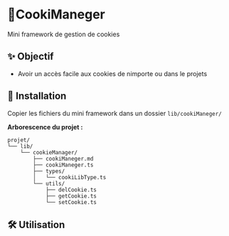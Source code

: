 # 🍪CookiManeger  

Mini framework de gestion de cookies

## ✨ Objectif
- Avoir un accès facile aux cookies de nimporte ou dans le projets

## 🚀 Installation  
Copier les fichiers du mini framework dans un dossier `lib/cookiManeger/`  

**Arborescence du projet :**

```
projet/
└── lib/
    └── cookieManager/
        ├── cookiManeger.md
        ├── cookiManeger.ts
        ├── types/
        │   └── cookiLibType.ts
        └── utils/
            ├── delCookie.ts
            ├── getCookie.ts
            └── setCookie.ts
```

## 🛠️ Utilisation